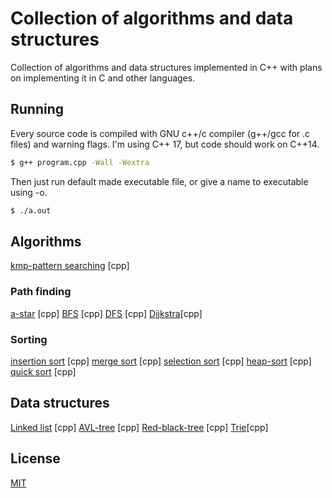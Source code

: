 # Collection of algorithms and data structures

Collection of algorithms and data structures implemented in C++ with plans on implementing it in C and other languages.
## Running

Every source code is compiled with  GNU c++/c compiler (g++/gcc for .c files) and warning flags. I'm using C++ 17, but code should work on C++14.
```bash
$ g++ program.cpp -Wall -Wextra
```
Then just run default made executable file, or give a name to executable using -o.
```bash
$ ./a.out
```

## Algorithms
[kmp-pattern searching](https://github.com/dusan-mart/algo-ds/tree/main/kmp) [cpp]

### Path finding
[a-star](https://github.com/dusan-mart/algo-ds/tree/main/a_star) [cpp]
[BFS](https://github.com/dusan-mart/algo-ds/tree/main/BFS) [cpp]
[DFS](https://github.com/dusan-mart/algo-ds/tree/main/DFS) [cpp]
[Dijkstra](https://github.com/dusan-mart/algo-ds/tree/main/dijkstra)[cpp]
### Sorting
[insertion sort](https://github.com/dusan-mart/algo-ds/tree/main/insertion_sort) [cpp]
[merge sort](https://github.com/dusan-mart/algo-ds/tree/main/mergesort) [cpp]
[selection sort](https://github.com/dusan-mart/algo-ds/tree/main/selection_sort) [cpp]
[heap-sort](https://github.com/dusan-mart/algo-ds/tree/main/heap_sort) [cpp]
[quick sort](https://github.com/dusan-mart/algo-ds/tree/main/quicksort) [cpp]
## Data structures
[Linked list](https://github.com/dusan-mart/algo-ds/tree/main/linked_list) [cpp]
[AVL-tree](https://github.com/dusan-mart/algo-ds/tree/main/avl_tree) [cpp]
[Red-black-tree](https://github.com/dusan-mart/algo-ds/tree/main/red_black_tree) [cpp]
[Trie](https://github.com/dusan-mart/algo-ds/tree/main/trie)[cpp]

## License
[MIT](https://choosealicense.com/licenses/mit/)

